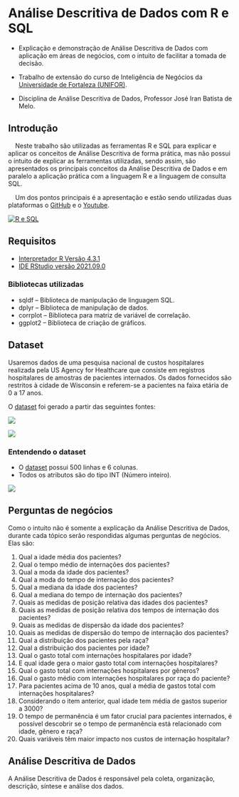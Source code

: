 # Análise Descritiva de Dados com R e SQL

- Explicação e demonstração de Análise Descritiva de Dados com aplicação em áreas de negócios, com o intuito de facilitar a tomada de decisão.
  
- Trabalho de extensão do curso de Inteligência de Negócios da [Universidade de Fortaleza (UNIFOR)](https://www.linkedin.com/school/uniforoficial/).

- Disciplina de Análise Descritiva de Dados, Professor José Iran Batista de Melo.

## Introdução

    Neste trabalho são utilizadas as ferramentas R e SQL para explicar e aplicar os conceitos de Análise Descritiva de forma prática, mas não possui o intuito de explicar as ferramentas utilizadas, sendo assim, são apresentados os principais conceitos da Análise Descritiva de Dados e em paralelo a aplicação prática com a linguagem R e a linguagem de consulta SQL.

    Um dos pontos principais é a apresentação e estão sendo utilizadas duas plataformas o [GitHub](https://github.com/NandesLima/analise-de-dados-com-r-e-sql) e o [Youtube](https://www.youtube.com/watch?v=Zf6rcv67bT4).

[![R e SQL](https://github.com/NandesLima/analise-de-dados-com-r-e-sql/blob/main/imagens/video-youtube.png)](https://www.youtube.com/watch?v=Zf6rcv67bT4)

## Requisitos

- [Interpretador R Versão 4.3.1](https://vps.fmvz.usp.br/CRAN)
- [IDE RStudio versão 2021.09.0](https://posit.co/blog/rstudio-2021.09.0-update-whats-new/)

### Bibliotecas utilizadas

- sqldf – Biblioteca de manipulação de linguagem SQL.
- dplyr – Biblioteca de manipulação de dados.
- corrplot – Biblioteca para matriz de variável de correlação.
- ggplot2 – Biblioteca de criação de gráficos.

## Dataset

  Usaremos dados de uma pesquisa nacional de custos hospitalares realizada pela US Agency for Healthcare que consiste em registros hospitalares de amostras de pacientes internados. Os dados fornecidos são restritos à cidade de Wisconsin e referem-se a pacientes na faixa etária de 0 a 17 anos.
  
  O [dataset](https://github.com/NandesLima/analise-de-dados-com-r-e-sql/blob/main/codigos-dataset/dataset.csv) foi gerado a partir das seguintes fontes:

[![](https://github.com/NandesLima/analise-de-dados-com-r-e-sql/blob/main/imagens/hospital-cost.jpg)](https://www.cms.gov/data-research/statistics-trends-and-reports/hospital-cost-report-public-use-file)

[![](https://github.com/NandesLima/analise-de-dados-com-r-e-sql/blob/main/imagens/data-gov.jpg)](https://healthdata.gov/)

### Entendendo o dataset

- O [dataset](https://github.com/NandesLima/analise-de-dados-com-r-e-sql/blob/main/codigos-dataset/dataset.csv) possui 500 linhas e 6 colunas.
- Todos os atributos são do tipo INT (Número inteiro).

![](https://github.com/NandesLima/analise-de-dados-com-r-e-sql/blob/main/imagens/tabela.jpg)

## Perguntas de negócios

  Como o intuito não é somente a explicação da Análise Descritiva de Dados, durante cada tópico serão respondidas algumas perguntas de negócios. Elas são:

  1. Qual a idade média dos pacientes?
  2. Qual o tempo médio de internações dos pacientes?
  3. Qual a moda da idade dos pacientes?
  4. Qual a moda do tempo de internação dos pacientes?
  5. Qual a mediana da idade dos pacientes?
  6. Qual a mediana do tempo de internação dos pacientes?
  7. Quais as medidas de posição relativa das idades dos pacientes?
  8. Quais as medidas de posição relativa dos tempos de internação dos pacientes?
  9. Quais as medidas de dispersão da idade dos pacientes?
  10. Quais as medidas de dispersão do tempo de internação dos pacientes?
  11. Qual a distribuição dos pacientes pela raça?
  12. Qual a distribuição dos pacientes por idade?
  13. Qual o gasto total com internações hospitalares por idade?
  14. E qual idade gera o maior gasto total com internações hospitalares?
  15. Qual o gasto total com internações hospitalares por gêneros?
  16. Qual o gasto médio com internações hospitalares por raça do paciente?
  17. Para pacientes acima de 10 anos, qual a média de gastos total com internações hospitalares?
  18. Considerando o item anterior, qual idade tem média de gastos superior a 3000?
  19. O tempo de permanência é um fator crucial para pacientes internados, é possível descobrir se o tempo de permanência está relacionado com idade, gênero e raça?
  20. Quais variáveis têm maior impacto nos custos de internação hospitalar?


## Análise Descritiva de Dados

  A Análise Descritiva de Dados é responsável pela coleta, organização, descrição, síntese e análise dos dados.
